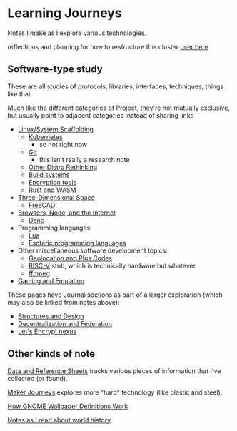 # Learning Journeys

Notes I make as I explore various technologies.

reflections and planning for how to restructure this cluster [over here](44242ac9-feba-499c-a5f8-8016025511e7.md)

## Software-type study

These are all studies of protocols, libraries, interfaces, techniques, things like that

Much like the different categories of Project, they're not mutually exclusive, but usually point to adjacent categories instead of sharing links

- [Linux/System Scaffolding](aab8f713-cba7-457c-aa4c-f77c00f5ef99.md)
  - [Kubernetes](f7ab56ca-06db-4c96-808f-4d0b0ee47819.md)
    - so hot right now
  - [Git](e72591d5-c372-4f03-a1a5-3d3edbd7b73f.md)
    - this isn't really a research note
  - [Other Distro Rethinking](dde874e2-68da-4dba-a357-fa0b96504ee6.md)
  - [Build systems](3b95a88f-9533-4f4c-8cf8-e032e2bf3bc1.md)
  - [Encryption tools](01711827-4e0c-49e2-a546-5317cb79a3a6.md)
  - [Rust and WASM](a0efb9a5-5ec8-4ced-8c1b-6b6a338277ce.md)
- [Three-Dimensional Space](99e3281d-db72-429b-a6c2-9aea173d1db7.md)
  - [FreeCAD](45da30fd-af1a-44b5-944b-b25e75b031d2.md)
- [Browsers, Node, and the Internet](18121112-bde0-4717-a221-d4f4b38155fd.md)
  - [Deno](38cfc8cd-aeee-43d3-af02-9b9f3416ab6e.md)
- Programming languages:
  - [Lua](883c2c73-67b0-43ef-8282-5aa638e9f4e9.md)
  - [Esoteric programming languages](159de284-6389-482f-85cc-26934b48af26.md)
- Other miscellaneous software development topics:
  - [Geolocation and Plus Codes](d6275afb-9e9f-47a3-9a8a-338ddf870ccd.md)
  - [RISC-V](35027518-3f14-463d-aa87-d2fd124c6bd5.md) stub, which is technically hardware but whatever
  - [ffmpeg](90b21401-7acd-46ef-a4b8-739425572542.md)
- [Gaming and Emulation](5f300d2c-da81-4124-8e4f-480bd4e2b552.md)

These pages have Journal sections as part of a larger exploration (which may also be linked from notes above):

- [Structures and Design](8642721a-f8a5-41c3-a21c-dba6decb200a.md)
- [Decentralization and Federation](c47c2afa-59e0-4cde-a5b5-6afe4509ac46.md)
- [Let's Encrypt nexus](4ea48809-1a9d-42b6-aebc-22902d831c24.md)

## Other kinds of note

[Data and Reference Sheets](3823093b-64d3-43f8-ab26-853d39123d90.md) tracks various pieces of information that I've collected (or found).

[Maker Journeys](cd84567a-5cb9-43e8-85b0-bfe39960655a.md) explores more "hard" technology (like plastic and steel).

[How GNOME Wallpaper Definitions Work](cd850ec1-4f00-42f2-88a5-8642b25ccb64.md)

[Notes as I read about world history](9e5cecef-00f7-48af-87f1-e68b0b3f3463.md)
